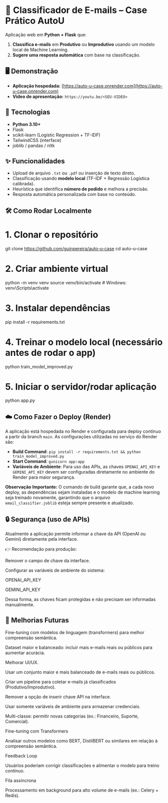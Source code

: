 # 📧 Classificador de E-mails – Case Prático AutoU

Aplicação web em **Python + Flask** que:
1. **Classifica e-mails** em **Produtivo** ou **Improdutivo** usando um modelo local de Machine Learning.
2. **Sugere uma resposta automática** com base na classificação.


## 🖥️ Demonstração
- **Aplicação hospedada:** [https://auto-u-case.onrender.com](https://auto-u-case.onrender.com)  
- **Vídeo de apresentação:** `https://youtu.be/<SEU-VIDEO>`



## 🚀 Tecnologias
- **Python 3.10+**
- Flask
- scikit-learn (Logistic Regression + TF-IDF)
- TailwindCSS (interface)
- joblib / pandas / nltk


## ✨ Funcionalidades
- Upload de arquivo `.txt` ou `.pdf` ou inserção de texto direto.
- Classificação usando **modelo local** (TF-IDF + Regressão Logística calibrada).
- Heurística que identifica **número de pedido** e melhora a precisão.
- Resposta automática personalizada com base no conteúdo.


## 🛠️ Como Rodar Localmente

# 1. Clonar o repositório
git clone https://github.com/guinpereira/auto-u-case
cd auto-u-case

# 2. Criar ambiente virtual
python -m venv venv
source venv/bin/activate   # Windows: venv\Scripts\activate

# 3. Instalar dependências
pip install -r requirements.txt

# 4. Treinar o modelo local (necessário antes de rodar o app)
python train_model_improved.py

# 5. Iniciar o servidor/rodar aplicação
python app.py


## ☁️ Como Fazer o Deploy (Render)

A aplicação está hospedada no Render e configurada para deploy contínuo a partir da branch `main`. As configurações utilizadas no serviço do Render são:

-   **Build Command**: `pip install -r requirements.txt && python train_model_improved.py`
-   **Start Command**: `gunicorn app:app`
-   **Variáveis de Ambiente**: Para uso das APIs, as chaves `OPENAI_API_KEY` e `GEMINI_API_KEY` devem ser configuradas diretamente no ambiente do Render para maior segurança.

**Observação Importante:** O comando de build garante que, a cada novo deploy, as dependências sejam instaladas e o modelo de machine learning seja treinado novamente, garantindo que o arquivo `email_classifier.joblib` esteja sempre presente e atualizado.


## 🔒 Segurança (uso de APIs)

Atualmente a aplicação permite informar a chave da API (OpenAI ou Gemini) diretamente pela interface.

👉 Recomendação para produção:

Remover o campo de chave da interface.

Configurar as variáveis de ambiente do sistema:

OPENAI_API_KEY

GEMINI_API_KEY

Dessa forma, as chaves ficam protegidas e não precisam ser informadas manualmente.


## 🔮 Melhorias Futuras

Fine-tuning com modelos de linguagem (transformers) para melhor compreensão semântica.

Dataset maior e balanceado: incluir mais e-mails reais ou públicos para aumentar acurácia.

Melhorar UI/UX.

Usar um conjunto maior e mais balanceado de e-mails reais ou públicos.

Criar um pipeline para coletar e-mails já classificados (Produtivo/Improdutivo).

Remover a opção de inserir chave API na interface.

Usar somente variáveis de ambiente para armazenar credenciais.

Multi-classe: permitir novas categorias (ex.: Financeiro, Suporte, Comercial).

Fine-tuning com Transformers

Analisar outros modelos como BERT, DistilBERT ou similares em relação à compreensão semântica.

Feedback Loop

Usuários poderiam corrigir classificações e alimentar o modelo para treino contínuo.

Fila assíncrona

Processamento em background para alto volume de e-mails (ex.: Celery + Redis).
